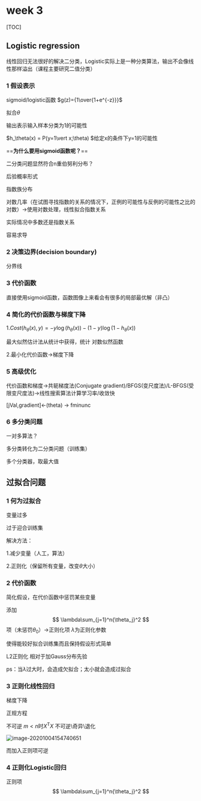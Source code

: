 # week 3

[TOC]

## Logistic regression

线性回归无法很好的解决二分类，Logistic实际上是一种分类算法，输出不会像线性那样溢出（课程主要研究二值分类）

### 1 假设表示

sigmoid/logistic函数 $g(z)={1\over{1+e^{-z}}}$ 

拟合$\theta$ 

输出表示输入样本分类为1的可能性

$h_\theta(x) = P(y=1\vert x;\theta) $给定x的条件下y=1的可能性

==**为什么要用sigmoid函数呢？**==

二分类问题显然符合n重伯努利分布？

后验概率形式

指数族分布

对数几率（在试图寻找指数的关系的情况下，正例的可能性与反例的可能性之比的对数）->使用对数处理，线性拟合指数关系

实际情况中多数还是指数关系

容易求导

### 2  决策边界(decision boundary)

分界线

### 3 代价函数

直接使用sigmoid函数，函数图像上来看会有很多的局部最优解（非凸）

### 4 简化的代价函数与梯度下降

1.$Cost(h_\theta(x),y)=-y\log{(h_\theta(x))}-{(1-y)\log(1-h_\theta(x))}$

最大似然估计法从统计中获得，统计  对数似然函数

2.最小化代价函数->梯度下降

 ### 5 高级优化

代价函数和梯度->共轭梯度法(Conjugate gradient)/BFGS(变尺度法)/L-BFGS(受限变尺度法)->线性搜索算法计算学习率/收敛快

[jVal,gradient]<-(theta)   ->  fminunc

### 6 多分类问题

一对多算法？

多分类转化为二分类问题（训练集）

多个分类器，取最大值



## 过拟合问题

### 1 何为过拟合

变量过多

过于迎合训练集

解决方法：

1.减少变量（人工，算法）

2.正则化（保留所有变量，改变$\theta$大小）

### 2 代价函数

简化假设，在代价函数中惩罚某些变量

添加  
$$
\lambda\sum_{j=1}^n{\theta_j}^2
$$
项（未惩罚$\theta_0$）->正则化项   $\lambda$为正则化参数

使得能较好拟合训练集而且保持假设形式简单

L2正则化  相对于加Gauss分布先验

ps：当$\lambda$过大时，会造成欠拟合；太小就会造成过拟合

### 3 正则化线性回归

梯度下降

正规方程

不可逆  $m< n$时$X^\mathrm{T}X$ 不可逆\奇异\退化

![image-20201004154740651](C:\Users\ysyxf\AppData\Roaming\Typora\typora-user-images\image-20201004154740651.png)

而加入正则项可逆

### 4 正则化Logistic回归

正则项
$$
\lambda\sum_{j=1}^n{\theta_j}^2
$$
